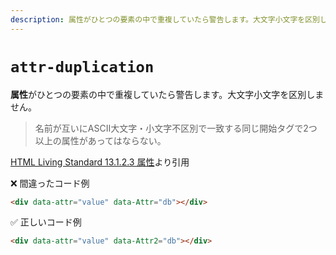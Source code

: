 ```yaml
---
description: 属性がひとつの要素の中で重複していたら警告します。大文字小文字を区別しません。
---
```


# `attr-duplication`

**属性**がひとつの要素の中で重複していたら警告します。大文字小文字を区別しません。

<!-- textlint-disable ja-technical-writing/ja-no-mixed-period -->

> 名前が互いにASCII大文字・小文字不区別で一致する同じ開始タグで2つ以上の属性があってはならない。

[HTML Living Standard 13.1.2.3 属性](https://momdo.github.io/html/syntax.html#attributes-2:~:text=%E5%90%8D%E5%89%8D%E3%81%8C%E4%BA%92%E3%81%84%E3%81%ABASCII%E5%A4%A7%E6%96%87%E5%AD%97%E3%83%BB%E5%B0%8F%E6%96%87%E5%AD%97%E4%B8%8D%E5%8C%BA%E5%88%A5%E3%81%A7%E4%B8%80%E8%87%B4%E3%81%99%E3%82%8B%E5%90%8C%E3%81%98%E9%96%8B%E5%A7%8B%E3%82%BF%E3%82%B0%E3%81%A72%E3%81%A4%E4%BB%A5%E4%B8%8A%E3%81%AE%E5%B1%9E%E6%80%A7%E3%81%8C%E3%81%82%E3%81%A3%E3%81%A6%E3%81%AF%E3%81%AA%E3%82%89%E3%81%AA%E3%81%84%E3%80%82)より引用

❌ 間違ったコード例

```html
<div data-attr="value" data-Attr="db"></div>
```

✅ 正しいコード例

```html
<div data-attr="value" data-Attr2="db"></div>
```

<!-- textlint-enable ja-technical-writing/ja-no-mixed-period -->

